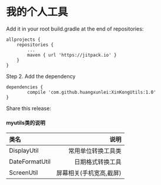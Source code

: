 # 我的个人工具 #

Add it in your root build.gradle at the end of repositories:

	allprojects {
		repositories {
			...
			maven { url 'https://jitpack.io' }
		}
	}
Step 2. Add the dependency

	dependencies {
	        compile 'com.github.huangxunlei:XinKongUtils:1.0'
	}
Share this release:
#### myutils类的说明 ####
| 类名       | 说明           
| :------------- |-------------:
| DisplayUtil      | 常用单位转换工具类 
| DateFormatUtil     | 日期格式转换工具     
| ScreenUtil | 屏幕相关(手机宽高,截屏)  